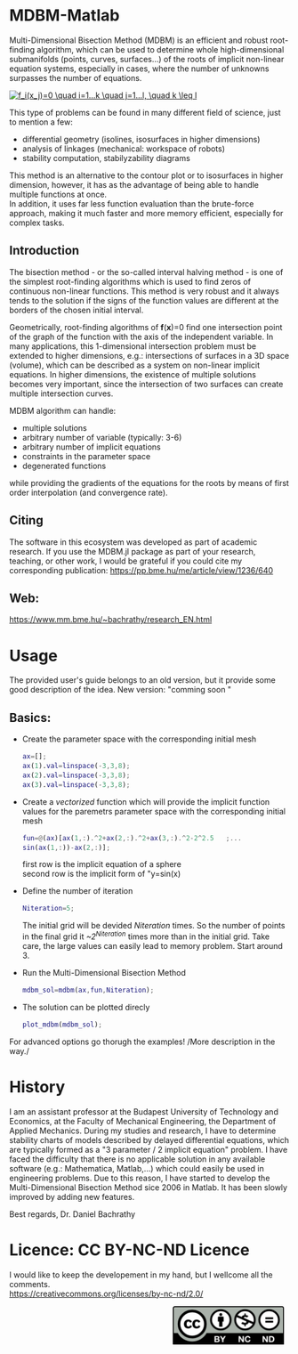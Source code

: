 # MDBM-Matlab

Multi-Dimensional Bisection Method (MDBM) is an efficient and robust root-finding algorithm, which can be used to determine whole high-dimensional submanifolds (points, curves, surfaces…) of the roots of implicit non-linear equation systems, especially in cases, where the number of unknowns surpasses the number of equations.

<a href="https://www.codecogs.com/eqnedit.php?latex=f_i(x_j)=0&space;\quad&space;i=1...k&space;\quad&space;j=1...l,&space;\quad&space;k&space;\leq&space;l" target="_blank"><img src="https://latex.codecogs.com/gif.latex?f_i(x_j)=0&space;\quad&space;i=1...k&space;\quad&space;j=1...l,&space;\quad&space;k&space;\leq&space;l" title="f_i(x_j)=0 \quad i=1...k \quad j=1...l, \quad k \leq l" /></a>

This type of problems can be found in many different field of science, just to mention a few:
- differential geometry (isolines, isosurfaces in higher dimensions)
- analysis of linkages (mechanical: workspace of robots)
- stability computation, stabilyzability diagrams


This method is an alternative to the contour plot or to isosurfaces in higher dimension, however, it has as the advantage of being able to handle multiple functions at once. <br>
In addition, it uses far less function evaluation than the brute-force approach, making it much faster and more memory efficient, especially for complex tasks.


## Introduction

The bisection method - or the so-called interval halving method - is one of the simplest root-finding algorithms which is used to find zeros of continuous non-linear functions.
This method is very robust and it always tends to the solution if the signs of the function values are different at the borders of the chosen initial interval.

Geometrically, root-finding algorithms of __f__(__x__)=0 find one intersection point of the graph of the function with the axis of the independent variable.
In many applications, this 1-dimensional intersection problem must be extended to higher dimensions, e.g.: intersections of surfaces in a 3D space (volume), which can be described as a system on non-linear implicit equations. In higher dimensions, the existence of multiple solutions becomes very important, since the intersection of two surfaces can create multiple intersection curves.

MDBM algorithm can handle:
* multiple solutions
* arbitrary number of variable (typically: 3-6)
* arbitrary number of implicit equations
* constraints in the parameter space
* degenerated functions

while providing the gradients of the equations for the roots by means of first order interpolation (and convergence rate).



## Citing
The software in this ecosystem was developed as part of academic research. If you use the MDBM.jl package as part of your research, teaching, or other work, I would be grateful if you could cite my corresponding publication: <https://pp.bme.hu/me/article/view/1236/640>


## Web:
<https://www.mm.bme.hu/~bachrathy/research_EN.html>
# Usage

The provided user's guide belongs to an old version, but it provide some good description of the idea.
New version: "comming soon " <br>

## Basics:
 * Create the parameter space with the corresponding initial mesh <br>
    ```matlab
    ax=[];
    ax(1).val=linspace(-3,3,8);
    ax(2).val=linspace(-3,3,8);
    ax(3).val=linspace(-3,3,8);
    ```
 * Create a _vectorized_ function which will provide the implicit function values for the paremetrs parameter space with the corresponding initial mesh <br>
    ```matlab
    fun=@(ax)[ax(1,:).^2+ax(2,:).^2+ax(3,:).^2-2^2.5   ;...
    sin(ax(1,:))-ax(2,:)];
    ```

   first row is the implicit equation of a sphere  <br>
    second row is the implicit form of "y=sin(x)

* Define the number of iteration<br>
    ```matlab
    Niteration=5; 
    ```
    The initial grid will be devided _Niteration_ times. So the number of points in the final grid it _~2<sup>Niteration</sup>_ times more than in the initial grid. Take care, the large values can easily lead to memory problem. Start around 3.

* Run the Multi-Dimensional Bisection Method <br>
    ```matlab
    mdbm_sol=mdbm(ax,fun,Niteration);
    ```

* The solution can be plotted direcly <br>
    ```matlab
    plot_mdbm(mdbm_sol);
    ```


For advanced options go thorugh the examples!
/More description in the way./


# History

I am an assistant professor at the Budapest University of Technology and Economics, at the Faculty of Mechanical Engineering, the Department of Applied Mechanics.
During my studies and research, I have to determine stability charts of models described by delayed differential equations, which are typically formed as a "3 parameter / 2 implicit equation" problem. I have faced the difficulty that there is no applicable solution in any available software (e.g.: Mathematica, Matlab,...) which could easily be used in engineering problems. 
Due to this reason, I have started to develop the Multi-Dimensional Bisection Method  sice 2006 in Matlab. It has been slowly improved by adding new features.

Best regards,
Dr. Daniel Bachrathy


# Licence: CC BY-NC-ND Licence 
I would like to keep the developement in my hand, but I wellcome all the comments. <br>
<https://creativecommons.org/licenses/by-nc-nd/2.0/>

<img src="by-nc-nd.png"
     alt="CC BY-NC-ND"
     style="float: right; margin-right: 10px; width: 200px;" />

